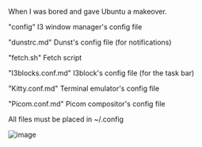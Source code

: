 When I was bored and gave Ubuntu a makeover.

"config" I3 window manager's config file

"dunstrc.md" Dunst's config file (for notifications)

"fetch.sh" Fetch script

"I3blocks.conf.md" I3block's config file (for the task bar)

"Kitty.conf.md" Terminal emulator's config file

"Picom.conf.md" Picom compositor's config file 


All files must be placed in ~/.config 

![image](https://github.com/yrxmr/dotfiles/assets/59065688/3b228f55-7803-49a9-990b-b115b761aefe)


